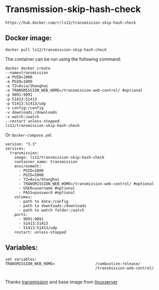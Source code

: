 # Transmission-skip-hash-check

```
https://hub.docker.com/r/ls12/transmission-skip-hash-check
```

## Docker image:

`docker pull ls12/transmission-skip-hash-check`

The container can be run using the following command:

```shell
docker docker create
--name=transmission
-e PUID=1000
-e PGID=1000
-e TZ=Asia/Shanghai
-e TRANSMISSION_WEB_HOME=/transmission-web-control/ #optional
-p 9091:9091
-p 51413:51413
-p 51413:51413/udp
-v config:/config
-v downloads:/downloads
-v watch:/watch
--restart unless-stopped
ls12/transmission-skip-hash-check
```

Or `docker-compose.yml`

```
version: "3.3"
services:
  transmission:
    image: ls12/transmission-skip-hash-check
    container_name: transmission
    environment:
      - PUID=1000
      - PGID=1000
      - TZ=Asia/Shanghai
      - TRANSMISSION_WEB_HOME=/transmission-web-control/ #optional
      - USER=username #optional
      - PASS=password #optional
    volumes:
      - path to data:/config
      - path to downloads:/downloads
      - path to watch folder:/watch
    ports:
      - 9091:9091
      - 51413:51413
      - 51413:51413/udp
    restart: unless-stopped
```

## Variables:

```
set variables: 
TRANSMISSION_WEB_HOME=                  /combustion-release/
                                        /transmission-web-control/
                                        
```

Thanks [transmission](https://github.com/transmission/transmission) and base image from [linuxserver](https://github.com/linuxserver/docker-transmission)
